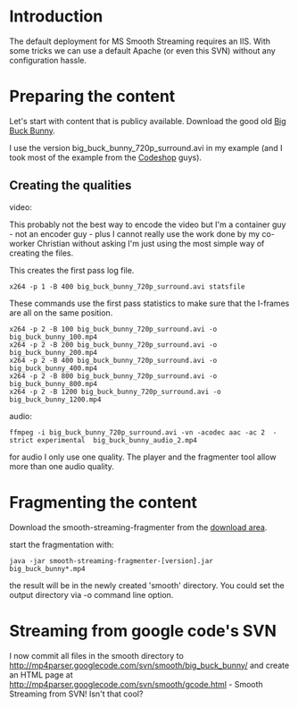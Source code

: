 # Introduction #

The default deployment for MS Smooth Streaming requires an IIS. With some tricks we can use a default Apache (or even this SVN) without any configuration hassle.


# Preparing the content #

Let's start with content that is publicy available. Download the good old [Big Buck Bunny](http://www.bigbuckbunny.org/index.php/download/).

I use the version big\_buck\_bunny\_720p\_surround.avi in my example (and I took most of the example from the [Codeshop](http://smoothstreaming.code-shop.com/trac/wiki/Smooth-Streaming-Encoding-FFmpeg) guys).



## Creating the qualities ##

video:

This probably not the best way to encode the video but I'm a container guy - not an encoder guy - plus I cannot really use the work done by my co-worker Christian without asking I'm just using the most simple way of creating the files.

This creates the first pass log file.
```
x264 -p 1 -B 400 big_buck_bunny_720p_surround.avi statsfile
```

These commands use the first pass statistics to make sure that the I-frames are all on the same position.
```
x264 -p 2 -B 100 big_buck_bunny_720p_surround.avi -o big_buck_bunny_100.mp4
x264 -p 2 -B 200 big_buck_bunny_720p_surround.avi -o big_buck_bunny_200.mp4
x264 -p 2 -B 400 big_buck_bunny_720p_surround.avi -o big_buck_bunny_400.mp4
x264 -p 2 -B 800 big_buck_bunny_720p_surround.avi -o big_buck_bunny_800.mp4
x264 -p 2 -B 1200 big_buck_bunny_720p_surround.avi -o big_buck_bunny_1200.mp4
```

audio:

```
ffmpeg -i big_buck_bunny_720p_surround.avi -vn -acodec aac -ac 2  -strict experimental  big_buck_bunny_audio_2.mp4
```

for audio I only use one quality. The player and the fragmenter tool allow more than one audio quality.


# Fragmenting the content #

Download the smooth-streaming-fragmenter from the [download area](http://code.google.com/p/mp4parser/downloads/list).

start the fragmentation with:
```
java -jar smooth-streaming-fragmenter-[version].jar big_buck_bunny*.mp4
```

the result will be in the newly created 'smooth' directory. You could set the output directory via -o command line option.


# Streaming from google code's SVN #

I now commit all files in the smooth directory to http://mp4parser.googlecode.com/svn/smooth/big_buck_bunny/ and create an HTML page at http://mp4parser.googlecode.com/svn/smooth/gcode.html  - Smooth Streaming from SVN! Isn't that cool?